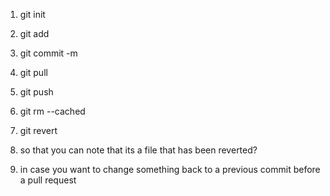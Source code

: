 1) git init
2) git add
3) git commit -m
4) git pull
5) git push

1) git rm --cached <file>
2) git revert
3) so that you can note that its a file that has been reverted?
4) in case you want to change something back to a previous commit before a pull request